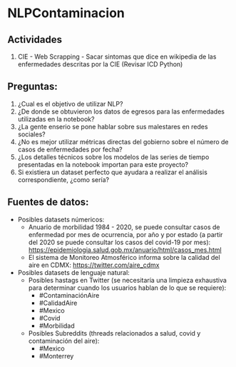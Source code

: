 # NLPContaminacion

## Actividades
1. CIE - Web Scrapping - Sacar sintomas que dice en wikipedia de las enfermedades descritas por la CIE (Revisar ICD Python)

## Preguntas:
1. ¿Cual es el objetivo de utilizar NLP?
2. ¿De donde se obtuvieron los datos de egresos para las enfermedades utilizadas en la notebook?
3. ¿La gente enserio se pone hablar sobre sus malestares en redes sociales?
4. ¿No es mejor utilizar métricas directas del gobierno sobre el número de casos de enfermedades por fecha?
5. ¿Los detalles técnicos sobre los modelos de las series de tiempo presentadas en la notebook importan para este proyecto?
6. Si existiera un dataset perfecto que ayudara a realizar el análisis correspondiente, ¿como sería?

## Fuentes de datos:
- Posibles datasets númericos:
    - Anuario de morbilidad 1984 - 2020, se puede consultar casos de enfermedad por mes de ocurrencia, por año y por estado (a partir del 2020 se puede consultar los casos del covid-19 por mes): https://epidemiologia.salud.gob.mx/anuario/html/casos_mes.html 
    - El sistema de Monitoreo Atmosférico informa sobre la calidad del aire en CDMX: https://twitter.com/aire_cdmx
- Posibles datasets de lenguaje natural:
    - Posibles hastags en Twitter (se necesitaría una limpieza exhaustiva para determinar cuando los usuarios hablan de lo que se requiere):
        - #ContaminaciónAire
        - #CalidadAire
        - #Mexico
        - #Covid
        - #Morbilidad
    - Posibles Subreddits (threads relacionados a salud, covid y contaminación del aire):
        - #Mexico
        - #Monterrey
